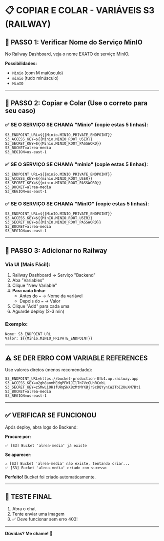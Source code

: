 # 📋 COPIAR E COLAR - VARIÁVEIS S3 (RAILWAY)

## 🎯 PASSO 1: Verificar Nome do Serviço MinIO

No Railway Dashboard, veja o nome EXATO do serviço MinIO.

**Possibilidades:**
- `Minio` (com M maiúsculo)
- `minio` (tudo minúsculo)
- `MinIO`

---

## 📝 PASSO 2: Copiar e Colar (Use o correto para seu caso)

### ✅ SE O SERVIÇO SE CHAMA "Minio" (copie estas 5 linhas):

```
S3_ENDPOINT_URL=${{Minio.MINIO_PRIVATE_ENDPOINT}}
S3_ACCESS_KEY=${{Minio.MINIO_ROOT_USER}}
S3_SECRET_KEY=${{Minio.MINIO_ROOT_PASSWORD}}
S3_BUCKET=alrea-media
S3_REGION=us-east-1
```

### ✅ SE O SERVIÇO SE CHAMA "minio" (copie estas 5 linhas):

```
S3_ENDPOINT_URL=${{minio.MINIO_PRIVATE_ENDPOINT}}
S3_ACCESS_KEY=${{minio.MINIO_ROOT_USER}}
S3_SECRET_KEY=${{minio.MINIO_ROOT_PASSWORD}}
S3_BUCKET=alrea-media
S3_REGION=us-east-1
```

### ✅ SE O SERVIÇO SE CHAMA "MinIO" (copie estas 5 linhas):

```
S3_ENDPOINT_URL=${{MinIO.MINIO_PRIVATE_ENDPOINT}}
S3_ACCESS_KEY=${{MinIO.MINIO_ROOT_USER}}
S3_SECRET_KEY=${{MinIO.MINIO_ROOT_PASSWORD}}
S3_BUCKET=alrea-media
S3_REGION=us-east-1
```

---

## 🔧 PASSO 3: Adicionar no Railway

### Via UI (Mais Fácil):

1. Railway Dashboard → Serviço "Backend"
2. Aba "Variables"
3. Clique "New Variable"
4. **Para cada linha:**
   - Antes do `=` → Nome da variável
   - Depois do `=` → Valor
5. Clique "Add" para cada uma
6. Aguarde deploy (2-3 min)

### Exemplo:
```
Nome: S3_ENDPOINT_URL
Valor: ${{Minio.MINIO_PRIVATE_ENDPOINT}}
```

---

## ⚠️ SE DER ERRO COM VARIABLE REFERENCES

Use valores diretos (menos recomendado):

```
S3_ENDPOINT_URL=https://bucket-production-8fb1.up.railway.app
S3_ACCESS_KEY=u2gh8aomMEdqPFW1JIlTn7VcCUhRCobL
S3_SECRET_KEY=zSMwLiOH1fURqSNX8zMtMYKBjrScDQYynCW2TbI2UuXM7Bti
S3_BUCKET=alrea-media
S3_REGION=us-east-1
```

---

## ✅ VERIFICAR SE FUNCIONOU

Após deploy, abra logs do Backend:

**Procure por:**
```
✅ [S3] Bucket 'alrea-media' já existe
```

**Se aparecer:**
```
⚠️ [S3] Bucket 'alrea-media' não existe, tentando criar...
✅ [S3] Bucket 'alrea-media' criado com sucesso
```

**Perfeito!** Bucket foi criado automaticamente.

---

## 🎉 TESTE FINAL

1. Abra o chat
2. Tente enviar uma imagem
3. ✅ Deve funcionar sem erro 403!

---

**Dúvidas? Me chame!** 🚀

